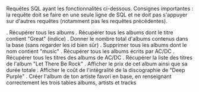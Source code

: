Requêtes SQL ayant les fonctionnalités ci-dessous.
Consignes importantes : la requête doit se faire en une seule ligne de SQL et ne doit pas s'appuyer sur d'autres requêtes (notamment pas les requêtes précédentes).

. Récupérer tous les albums
. Récupérer tous les albums dont le titre contient "Great" (indice)
. Donner le nombre total d'albums contenus dans la base (sans regarder les id bien sûr)
. Supprimer tous les albums dont le nom contient "music"
. Récupérer tous les albums écrits par AC/DC
. Récupérer tous les titres des albums de AC/DC
. Récupérer la liste des titres de l'album "Let There Be Rock"
. Afficher le prix de cet album ainsi que sa durée totale
. Afficher le coût de l'intégralité de la discographie de "Deep Purple"
. Créer l'album de ton artiste favori en base, en renseignant correctement les trois tables albums, artists et tracks

